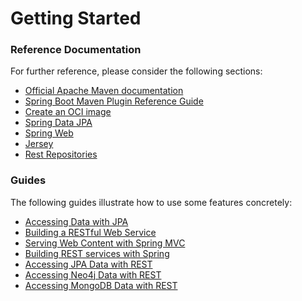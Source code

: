 # Getting Started

### Reference Documentation
For further reference, please consider the following sections:

* [Official Apache Maven documentation](https://maven.apache.org/guides/index.html)
* [Spring Boot Maven Plugin Reference Guide](https://docs.spring.io/spring-boot/docs/2.5.5/maven-plugin/reference/html/)
* [Create an OCI image](https://docs.spring.io/spring-boot/docs/2.5.5/maven-plugin/reference/html/#build-image)
* [Spring Data JPA](https://docs.spring.io/spring-boot/docs/2.5.5/reference/htmlsingle/#boot-features-jpa-and-spring-data)
* [Spring Web](https://docs.spring.io/spring-boot/docs/2.5.5/reference/htmlsingle/#boot-features-developing-web-applications)
* [Jersey](https://docs.spring.io/spring-boot/docs/2.5.5/reference/htmlsingle/#boot-features-jersey)
* [Rest Repositories](https://docs.spring.io/spring-boot/docs/2.5.5/reference/htmlsingle/#howto-use-exposing-spring-data-repositories-rest-endpoint)

### Guides
The following guides illustrate how to use some features concretely:

* [Accessing Data with JPA](https://spring.io/guides/gs/accessing-data-jpa/)
* [Building a RESTful Web Service](https://spring.io/guides/gs/rest-service/)
* [Serving Web Content with Spring MVC](https://spring.io/guides/gs/serving-web-content/)
* [Building REST services with Spring](https://spring.io/guides/tutorials/bookmarks/)
* [Accessing JPA Data with REST](https://spring.io/guides/gs/accessing-data-rest/)
* [Accessing Neo4j Data with REST](https://spring.io/guides/gs/accessing-neo4j-data-rest/)
* [Accessing MongoDB Data with REST](https://spring.io/guides/gs/accessing-mongodb-data-rest/)

